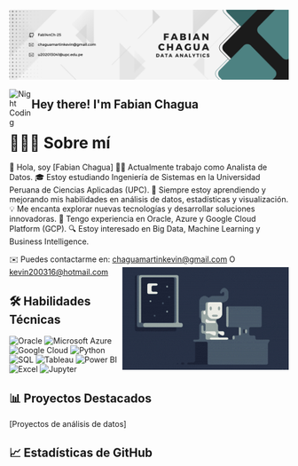 ![FABIAN CH Banner](https://github.com/Fab14nCh-25/Fab14nCh-25/blob/main/Fabian%20(1).png?raw=true)

<img alt="Night Coding" src="./assets/Hand%20Wave.gif" width='40' align="left"/><h2 align="left">Hey there! I'm Fabian Chagua</h2>

<!-- ## 👋  -->

# 👨🏻‍💻 Sobre mí

👋 Hola, soy [Fabian Chagua]
👨‍💻 Actualmente trabajo como Analista de Datos.
🎓 Estoy estudiando Ingeniería de Sistemas en la Universidad Peruana de Ciencias Aplicadas (UPC).
🌱 Siempre estoy aprendiendo y mejorando mis habilidades en análisis de datos, estadísticas y visualización.
💡 Me encanta explorar nuevas tecnologías y desarrollar soluciones innovadoras.
🚀 Tengo experiencia en Oracle, Azure y Google Cloud Platform (GCP).
🔍 Estoy interesado en Big Data, Machine Learning y Business Intelligence.

✉️ Puedes contactarme en: chaguamartinkevin@gmail.com O kevin200316@hotmail.com
<img alt="Cloud Computing" src="https://raw.githubusercontent.com/AVS1508/AVS1508/master/assets/Night-Coding.gif" align="right"/>


## 🛠 Habilidades Técnicas

![Oracle](https://img.shields.io/badge/Oracle-F80000?style=for-the-badge&logo=oracle&logoColor=white)
![Microsoft Azure](https://img.shields.io/badge/microsoft%20azure-0089D6?style=for-the-badge&logo=microsoft-azure&logoColor=white)
![Google Cloud](https://img.shields.io/badge/Google%20Cloud-4285F4?style=for-the-badge&logo=google-cloud&logoColor=white)
![Python](https://img.shields.io/badge/python-3670A0?style=for-the-badge&logo=python&logoColor=ffdd54)
![SQL](https://img.shields.io/badge/SQL-025E8C?style=for-the-badge&logo=amazon-dynamodb&logoColor=white)
![Tableau](https://img.shields.io/badge/Tableau-E97627?style=for-the-badge&logo=Tableau&logoColor=white)
![Power BI](https://img.shields.io/badge/power_bi-F2C811?style=for-the-badge&logo=powerbi&logoColor=black)
![Excel](https://img.shields.io/badge/Microsoft_Excel-217346?style=for-the-badge&logo=microsoft-excel&logoColor=white)
![Jupyter](https://img.shields.io/badge/Jupyter-F37626.svg?&style=for-the-badge&logo=Jupyter&logoColor=white)

## 📊 Proyectos Destacados

[Proyectos de análisis de datos]

## 📈 Estadísticas de GitHub
<!--
<p align="center">
  <img height="180em" src="https://github-readme-stats.vercel.app/api?username=TuUsuarioDeGitHub&show_icons=true&theme=algolia&include_all_commits=true&count_private=true"/>
  <img height="180em" src="https://github-readme-stats.vercel.app/api/top-langs/?username=TuUsuarioDeGitHub&layout=compact&langs_count=8&theme=algolia"/>
</p>

## 🤝🏻 Conecta conmigo
<!--
<p align="center">
<a href="TuSitioWeb.com"><img src="https://img.shields.io/badge/-MiSitioWeb.com-3423A6?style=flat&logo=Google-Chrome&logoColor=white"/></a>
<a href="https://linkedin.com/in/TuPerfilDeLinkedIn"><img src="https://img.shields.io/badge/-Tu%20Nombre-0077B5?style=flat&logo=Linkedin&logoColor=white"/></a>
<a href="mailto:chaguamartinkevin@gmail.com"><img src="https://img.shields.io/badge/-chaguamartinkevin@gmail.com-D14836?style=flat&logo=Gmail&logoColor=white"/></a>
<a href="https://instagram.com/TuInstagram"><img src="https://img.shields.io/badge/-@TuInstagram-E4405F?style=flat&logo=Instagram&logoColor=white"/></a>
</p>-->
